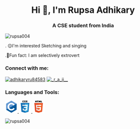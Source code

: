 <h1 align="center">Hi 👋, I'm Rupsa Adhikary</h1>
<h3 align ="center">A CSE student from India</h3>

<p align="left"> <img src="https://komarev.com/ghpvc/?username=rupsa004&label=Profile%20views&color=0e75b6&style=flat" alt="rupsa004" /> </p>

. 😌I'm interested Sketching and singing

.👀Fun fact: I am selectively extrovert

<h3 align="left">Connect with me:</h3>
<p align="left">
<a href="https://twitter.com/adhikaryru84583" target="blank"><img align="center" src="https://raw.githubusercontent.com/rahuldkjain/github-profile-readme-generator/master/src/images/icons/Social/twitter.svg" alt="adhikaryru84583" height="30" width="40" /></a>
<a href="https://instagram.com/_r_a_ii__" target="blank"><img align="center" src="https://raw.githubusercontent.com/rahuldkjain/github-profile-readme-generator/master/src/images/icons/Social/instagram.svg" alt="_r_a_ii__" height="30" width="40" /></a>
</p>

<h3 align="left">Languages and Tools:</h3>
<p align="left"> <a href="https://www.cprogramming.com/" target="_blank" rel="noreferrer"> <img src="https://raw.githubusercontent.com/devicons/devicon/master/icons/c/c-original.svg" alt="c" width="40" height="40"/> </a> <a href="https://www.w3schools.com/css/" target="_blank" rel="noreferrer"> <img src="https://raw.githubusercontent.com/devicons/devicon/master/icons/css3/css3-original-wordmark.svg" alt="css3" width="40" height="40"/> </a> <a href="https://www.w3.org/html/" target="_blank" rel="noreferrer"> <img src="https://raw.githubusercontent.com/devicons/devicon/master/icons/html5/html5-original-wordmark.svg" alt="html5" width="40" height="40"/> </a> </p>

<p><img align="center" src="https://github-readme-stats.vercel.app/api/top-langs?username=rupsa004&show_icons=true&locale=en&layout=compact" alt="rupsa004" /></p>
<!--
<p><img align="center" src="https://github-readme-streak-stats.herokuapp.com/?user=rupsa004&" alt="rupsa004" /></p>-->
